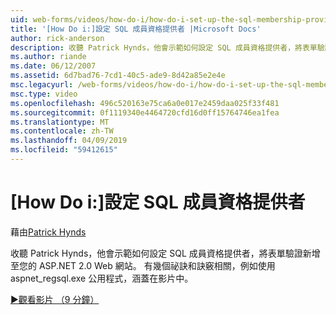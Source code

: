 ```yaml
---
uid: web-forms/videos/how-do-i/how-do-i-set-up-the-sql-membership-provider
title: '[How Do i:]設定 SQL 成員資格提供者 |Microsoft Docs'
author: rick-anderson
description: 收聽 Patrick Hynds，他會示範如何設定 SQL 成員資格提供者，將表單驗證新增至您的 ASP.NET 2.0 Web 網站。 有幾個提示...
ms.author: riande
ms.date: 06/12/2007
ms.assetid: 6d7bad76-7cd1-40c5-ade9-8d42a85e2e4e
msc.legacyurl: /web-forms/videos/how-do-i/how-do-i-set-up-the-sql-membership-provider
msc.type: video
ms.openlocfilehash: 496c520163e75ca6a0e017e2459daa025f33f481
ms.sourcegitcommit: 0f1119340e4464720cfd16d0ff15764746ea1fea
ms.translationtype: MT
ms.contentlocale: zh-TW
ms.lasthandoff: 04/09/2019
ms.locfileid: "59412615"
---
```

# <a name="how-do-i-set-up-the-sql-membership-provider"></a>[How Do i:]設定 SQL 成員資格提供者

藉由[Patrick Hynds](https://twitter.com/patrickhynds)

收聽 Patrick Hynds，他會示範如何設定 SQL 成員資格提供者，將表單驗證新增至您的 ASP.NET 2.0 Web 網站。 有幾個祕訣和訣竅相關，例如使用 aspnet\_regsql.exe 公用程式，涵蓋在影片中。

[&#9654;觀看影片 （9 分鐘）](https://channel9.msdn.com/Blogs/ASP-NET-Site-Videos/how-do-i-set-up-the-sql-membership-provider)
